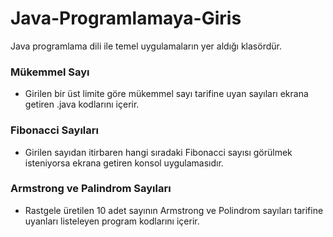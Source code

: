 # Java-Programlamaya-Giris
Java programlama dili ile temel uygulamaların yer aldığı klasördür.

### Mükemmel Sayı
- Girilen bir üst limite göre mükemmel sayı tarifine uyan sayıları ekrana getiren .java kodlarını içerir.

### Fibonacci Sayıları
- Girilen sayıdan itirbaren hangi sıradaki Fibonacci sayısı görülmek isteniyorsa ekrana getiren konsol uygulamasıdır.

### Armstrong ve Palindrom Sayıları
- Rastgele üretilen 10 adet sayının Armstrong ve Polindrom sayıları tarifine uyanları listeleyen program kodlarını içerir.
